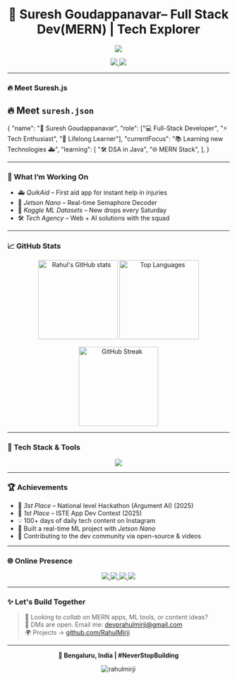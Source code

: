 <h1 align="center">🚀 Suresh Goudappanavar– Full Stack Dev(MERN) | Tech Explorer</h1>

<p align="center">
<img src="https://readme-typing-svg.herokuapp.com?font=Fira+Code&size=24&pause=1000&color=6C63FF&center=true&vCenter=true&width=500&lines=Crafting+scalable+web+apps+%F0%9F%9A%80;Exploring+FPGA+and+DSP+projects+%F0%9F%94%8D;Solving+complex+problems+with+code+%F0%9F%92%BB;Turning+ideas+into+reality+%F0%9F%8C%9F;Learning+something+new+every+day+%F0%9F%93%9A" />

<p align="center">
  <a href="https://www.instagram.com/suresh_g_003/" target="_blank">
    <img src="https://img.shields.io/badge/Instagram-E4405F?style=for-the-badge&logo=instagram&logoColor=white" />
  </a>
  <a href="https://twitter.com/SureshGoud78341" target="_blank">
    <img src="https://img.shields.io/badge/X%20(Twitter)-000000?style=for-the-badge&logo=twitter&logoColor=white" />
  </a>
</p>


---

### 🔥 Meet Suresh.js

## 🔥 Meet `suresh.json`
{
  "name": "🚀 Suresh Goudappanavar",
  "role": ["💻 Full-Stack Developer", "⚡ Tech Enthusiast", "🎯 Lifelong Learner"],
  "currentFocus": "📚 Learning new Technologies 🚑",
  "learning": [
    "🛠️ DSA in Java",
    "🌐 MERN Stack",
  ],
}




---

### 🧠 What I’m Working On
- 🚑 *QuikAid* – First aid app for instant help in injuries  
- 🤖 *Jetson Nano* – Real-time Semaphore Decoder  
- 🧮 *Kaggle ML Datasets* – New drops every Saturday  
- 🛠 *Tech Agency* – Web + AI solutions with the squad  

---

### 📈 GitHub Stats

<p align="center">
  <img src="https://github-readme-stats.vercel.app/api?username=rahulmirji&show_icons=true&theme=radical" alt="Rahul's GitHub stats" height="180"/>
  <img src="https://github-readme-stats.vercel.app/api/top-langs/?username=rahulmirji&layout=compact&theme=radical" alt="Top Languages" height="180"/>
</p>

<p align="center">
  <img src="https://streak-stats.demolab.com/?user=rahulmirji&theme=radical" alt="GitHub Streak" height="180"/>
</p>



---

### 🧰 Tech Stack & Tools

<p align="center">
  <img src="https://skillicons.dev/icons?i=react,nodejs,express,mongodb,html,css,javascript,python,linux,git,vscode,firebase" />
</p>

---

### 🏆 Achievements

- 🥇 *3st Place* – National level Hackathon (Argument AI) (2025)  
- 🥇 *1st Place* – ISTE App Dev Contest (2025)  
- 💡 100+ days of daily tech content on Instagram  
- 🤖 Built a real-time ML project with *Jetson Nano*  
- 🚀 Contributing to the dev community via open-source & videos  

---

### 🌐 Online Presence

<p align="center">
  <a href="https://twitter.com/mirjirahul" target="_blank">
    <img src="https://img.shields.io/badge/Twitter-1DA1F2?style=for-the-badge&logo=twitter&logoColor=white" />
  </a>
  <a href="https://linkedin.com/in/rahul-mirji-7764551ba" target="_blank">
    <img src="https://img.shields.io/badge/LinkedIn-0A66C2?style=for-the-badge&logo=linkedin&logoColor=white" />
  </a>
  <a href="https://www.leetcode.com/rahulmirji07" target="_blank">
    <img src="https://img.shields.io/badge/LeetCode-FFA116?style=for-the-badge&logo=leetcode&logoColor=black" />
  </a>
  <a href="mailto:devprahulmirji@gmail.com">
    <img src="https://img.shields.io/badge/Gmail-EA4335?style=for-the-badge&logo=gmail&logoColor=white" />
  </a>
</p>

---

### ✨ Let's Build Together

> 💬 Looking to *collab* on MERN apps, ML tools, or content ideas?  
> 📩 DMs are open. Email me: devprahulmirji@gmail.com  
> 🌍 Projects → [github.com/RahulMirji](https://github.com/RahulMirji)

---

<p align="center"><b>📍 Bengaluru, India | #NeverStopBuilding</b></p>

<p align="center">
  <img src="https://komarev.com/ghpvc/?username=rahulmirji&label=Profile%20Views&color=blueviolet&style=flat-square" alt="rahulmirji" />
</p>
